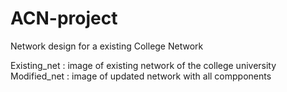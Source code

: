 # ACN-project
Network design for a existing College Network


Existing_net : image of existing network of the college university
Modified_net : image of updated network with all compponents
